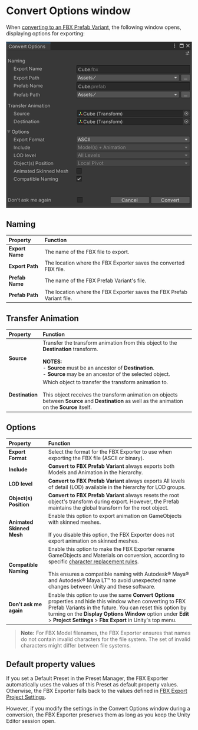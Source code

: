# Convert Options window

When [converting to an FBX Prefab Variant](prefabs.md), the following window opens, displaying options for exporting:

![Convert Options for an FBX Prefab Variant](images/FBXExporter_ConvertOptionsWindow.png)

## Naming

| Property | Function |
| :--- | :--- |
| **Export Name** | The name of the FBX file to export. |
| **Export Path** | The location where the FBX Exporter saves the converted FBX file. |
| **Prefab Name** | The name of the FBX Prefab Variant's file. |
| **Prefab Path** | The location where the FBX Exporter saves the FBX Prefab Variant file. |

## Transfer Animation

| Property | Function |
| :--- | :--- |
| **Source** | Transfer the transform animation from this object to the **Destination** transform.<br/><br/>**NOTES:**<br/> - **Source** must be an ancestor of **Destination**.<br/> - **Source** may be an ancestor of the selected object. |
| **Destination** | Which object to transfer the transform animation to.<br/><br/>This object receives the transform animation on objects between **Source** and **Destination** as well as the animation on the **Source** itself. |

## Options

| Property | Function |
| :--- | :--- |
| **Export Format** | Select the format for the FBX Exporter to use when exporting the FBX file (ASCII or binary). |
| **Include** | **Convert to FBX Prefab Variant** always exports both Models and Animation in the hierarchy. |
| **LOD level** | **Convert to FBX Prefab Variant** always exports All levels of detail (LOD) available in the hierarchy for LOD groups. |
| **Object(s) Position** | **Convert to FBX Prefab Variant** always resets the root object's transform during export. However, the Prefab maintains the global transform for the root object. |
| **Animated Skinned Mesh** | Enable this option to export animation on GameObjects with skinned meshes.<br/><br/>If you disable this option, the FBX Exporter does not export animation on skinned meshes. |
| **Compatible Naming** | Enable this option to make the FBX Exporter rename GameObjects and Materials on conversion, according to specific [character replacement rules](export-compatible-naming.md).<br /><br />This ensures a compatible naming with Autodesk® Maya® and Autodesk® Maya LT™ to avoid unexpected name changes between Unity and these software. |
| **Don't ask me again** | Enable this option to use the same **Convert Options** properties and hide this window when converting to FBX Prefab Variants in the future. You can reset this option by turning on the **Display Options Window** option under **Edit** > **Project Settings** > **Fbx Export** in Unity's top menu. |

> **Note:** For FBX Model filenames, the FBX Exporter ensures that names do not contain invalid characters for the file system. The set of invalid characters might differ between file systems.

## Default property values

If you set a Default Preset in the Preset Manager, the FBX Exporter automatically uses the values of this Preset as default property values. Otherwise, the FBX Exporter falls back to the values defined in [FBX Export Project Settings](ref-project-settings.md).

However, if you modify the settings in the Convert Options window during a conversion, the FBX Exporter preserves them as long as you keep the Unity Editor session open.
